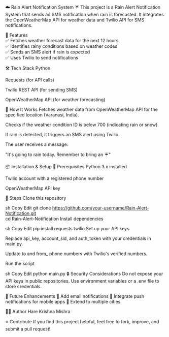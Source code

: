 ☁️ Rain Alert Notification System ☔
This project is a Rain Alert Notification System that sends an SMS notification when rain is forecasted. It integrates the OpenWeatherMap API for weather data and Twilio API for SMS notifications.

📌 Features<br>
✅ Fetches weather forecast data for the next 12 hours<br>
✅ Identifies rainy conditions based on weather codes<br>
✅ Sends an SMS alert if rain is expected<br>
✅ Uses Twilio to send notifications<br>

🛠️ Tech Stack
Python

Requests (for API calls)

Twilio REST API (for sending SMS)

OpenWeatherMap API (for weather forecasting)

🚀 How It Works
Fetches weather data from OpenWeatherMap API for the specified location (Varanasi, India).

Checks if the weather condition ID is below 700 (indicating rain or snow).

If rain is detected, it triggers an SMS alert using Twilio.

The user receives a message:

"It's going to rain today. Remember to bring an ☔"

📦 Installation & Setup
🔹 Prerequisites
Python 3.x installed

Twilio account with a registered phone number

OpenWeatherMap API key

🔹 Steps
Clone this repository

sh
Copy
Edit
git clone https://github.com/your-username/Rain-Alert-Notification.git  
cd Rain-Alert-Notification
Install dependencies

sh
Copy
Edit
pip install requests twilio
Set up your API keys

Replace api_key, account_sid, and auth_token with your credentials in main.py.

Update to and from_ phone numbers with Twilio's verified numbers.

Run the script

sh
Copy
Edit
python main.py
🔒 Security Considerations
Do not expose your API keys in public repositories. Use environment variables or a .env file to store credentials.

📝 Future Enhancements
🔹 Add email notifications
🔹 Integrate push notifications for mobile apps
🔹 Extend to multiple cities

👨‍💻 Author
Hare Krishna Mishra

⭐ Contribute
If you find this project helpful, feel free to fork, improve, and submit a pull request!
